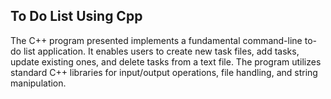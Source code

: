 ## To Do List Using Cpp

The C++ program presented implements a fundamental command-line to-do list application. It enables users to create new task files, add tasks, update existing ones, and delete tasks from a text file.
The program utilizes standard C++ libraries for input/output operations, file handling, and string manipulation.
